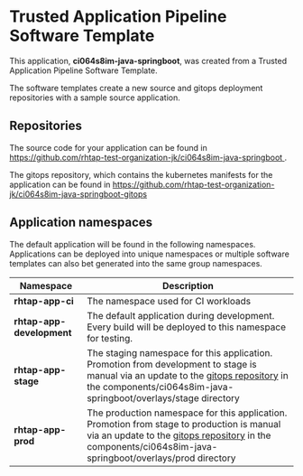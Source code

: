 # Trusted Application Pipeline Software Template

This application, **ci064s8im-java-springboot**, was created from a Trusted Application Pipeline Software Template.

The software templates create a new source and gitops deployment repositories with a sample source application. 

## Repositories

The source code for your application can be found in [https://github.com/rhtap-test-organization-jk/ci064s8im-java-springboot ](https://github.com/rhtap-test-organization-jk/ci064s8im-java-springboot ).
 
The gitops repository, which contains the kubernetes manifests for the application can be found in 
[https://github.com/rhtap-test-organization-jk/ci064s8im-java-springboot-gitops ](https://github.com/rhtap-test-organization-jk/ci064s8im-java-springboot-gitops ) 

## Application namespaces 

The default application will be found in the following namespaces. Applications can be deployed into unique namespaces or multiple software templates can also bet generated into the same group namespaces.  

|  Namespace   |  Description   |  
| -------- | -------- |
| **rhtap-app-ci** | The namespace used for CI workloads |
| **rhtap-app-development** | The default application during development. Every build will be deployed to this namespace for testing. |
| **rhtap-app-stage** | The staging namespace for this application. Promotion from development to stage is manual via an update to the [gitops repository](https://github.com/rhtap-test-organization-jk/ci064s8im-java-springboot-gitops ) in the components/ci064s8im-java-springboot/overlays/stage directory |
| **rhtap-app-prod** | The production namespace for this application. Promotion from stage to production is manual via an update to the [gitops repository](https://github.com/rhtap-test-organization-jk/ci064s8im-java-springboot-gitops ) in the components/ci064s8im-java-springboot/overlays/prod directory |